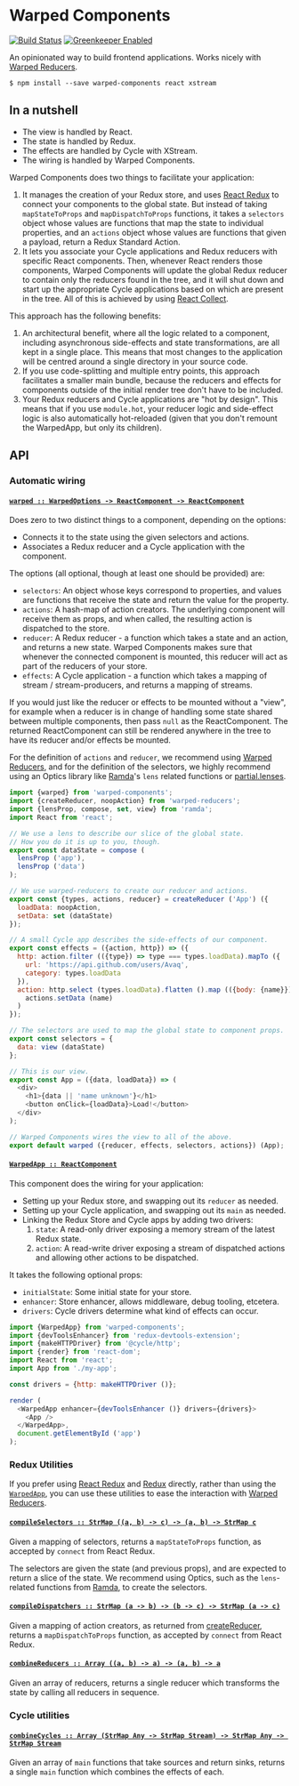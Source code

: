 # Warped Components

[![Build Status](https://travis-ci.com/wearereasonablepeople/warped-components.svg?branch=master)](https://travis-ci.com/wearereasonablepeople/warped-components)
[![Greenkeeper Enabled](https://badges.greenkeeper.io/wearereasonablepeople/warped-components.svg)](https://greenkeeper.io/)

An opinionated way to build frontend applications.
Works nicely with [Warped Reducers][1].

```console
$ npm install --save warped-components react xstream
```

## In a nutshell

- The view is handled by React.
- The state is handled by Redux.
- The effects are handled by Cycle with XStream.
- The wiring is handled by Warped Components.

Warped Components does two things to facilitate your application:

1. It manages the creation of your Redux store, and uses [React Redux][5]
   to connect your components to the global state. But instead of taking
   `mapStateToProps` and `mapDispatchToProps` functions, it takes
   a `selectors` object whose values are functions that map the state to
   individual properties, and an `actions` object whose values are
   functions that given a payload, return a Redux Standard Action.
1. It lets you associate your Cycle applications and Redux reducers with
   specific React components. Then, whenever React renders those
   components, Warped Components will update the global Redux reducer to
   contain only the reducers found in the tree, and it will shut down and
   start up the appropriate Cycle applications based on which are present
   in the tree. All of this is achieved by using [React Collect][2].

This approach has the following benefits:

1. An architectural benefit, where all the logic related to a component,
   including asynchronous side-effects and state transformations, are all
   kept in a single place. This means that most changes to the application
   will be centred around a single directory in your source code.
1. If you use code-splitting and multiple entry points, this approach
   facilitates a smaller main bundle, because the reducers and effects for
   components outside of the initial render tree don't have to be included.
1. Your Redux reducers and Cycle applications are "hot by design". This
   means that if you use `module.hot`, your reducer logic and side-effect
   logic is also automatically hot-reloaded (given that you don't remount
   the WarpedApp, but only its children).

## API

### Automatic wiring

#### <a name="warped" href="https://github.com/wearereasonablepeople/warped-components/blob/v0.2.6/index.mjs#L114">`warped :: WarpedOptions -⁠> ReactComponent -⁠> ReactComponent`</a>

Does zero to two distinct things to a component, depending on the options:

- Connects it to the state using the given selectors and actions.
- Associates a Redux reducer and a Cycle application with the component.

The options (all optional, though at least one should be provided) are:

* `selectors`: An object whose keys correspond to properties, and values
  are functions that receive the state and return the value for the
  property.
* `actions`: A hash-map of action creators. The underlying component will
  receive them as props, and when called, the resulting action is
  dispatched to the store.
* `reducer`: A Redux reducer - a function which takes a state and an
  action, and returns a new state. Warped Components makes sure that
  whenever the connected component is mounted, this reducer will act as
  part of the reducers of your store.
* `effects`: A Cycle application - a function which takes a mapping of
  stream / stream-producers, and returns a mapping of streams.

If you would just like the reducer or effects to be mounted without a
"view", for example when a reducer is in change of handling some state
shared between multiple components, then pass `null` as the ReactComponent.
The returned ReactComponent can still be rendered anywhere in the tree to
have its reducer and/or effects be mounted.

For the definition of `actions` and `reducer`, we recommend using
[Warped Reducers][1], and for the definition of the selectors, we highly
recommend using an Optics library like [Ramda][3]'s `lens` related
functions or [partial.lenses][4].

```js
import {warped} from 'warped-components';
import {createReducer, noopAction} from 'warped-reducers';
import {lensProp, compose, set, view} from 'ramda';
import React from 'react';

// We use a lens to describe our slice of the global state.
// How you do it is up to you, though.
export const dataState = compose (
  lensProp ('app'),
  lensProp ('data')
);

// We use warped-reducers to create our reducer and actions.
export const {types, actions, reducer} = createReducer ('App') ({
  loadData: noopAction,
  setData: set (dataState)
});

// A small Cycle app describes the side-effects of our component.
export const effects = ({action, http}) => ({
  http: action.filter (({type}) => type === types.loadData).mapTo ({
    url: 'https://api.github.com/users/Avaq',
    category: types.loadData
  }),
  action: http.select (types.loadData).flatten ().map (({body: {name}}) =>
    actions.setData (name)
  )
});

// The selectors are used to map the global state to component props.
export const selectors = {
  data: view (dataState)
};

// This is our view.
export const App = ({data, loadData}) => (
  <div>
    <h1>{data || 'name unknown'}</h1>
    <button onClick={loadData}>Load!</button>
  </div>
);

// Warped Components wires the view to all of the above.
export default warped ({reducer, effects, selectors, actions}) (App);
```

#### <a name="WarpedApp" href="https://github.com/wearereasonablepeople/warped-components/blob/v0.2.6/index.mjs#L206">`WarpedApp :: ReactComponent`</a>

This component does the wiring for your application:

* Setting up your Redux store, and swapping out its `reducer` as needed.
* Setting up your Cycle application, and swapping out its `main` as needed.
* Linking the Redux Store and Cycle apps by adding two drivers:
    1. `state`: A read-only driver exposing a memory stream of the latest
       Redux state.
    2. `action`: A read-write driver exposing a stream of dispatched
       actions and allowing other actions to be dispatched.

It takes the following optional props:

* `initialState`: Some initial state for your store.
* `enhancer`: Store enhancer, allows middleware, debug tooling, etcetera.
* `drivers`: Cycle drivers determine what kind of effects can occur.

```js
import {WarpedApp} from 'warped-components';
import {devToolsEnhancer} from 'redux-devtools-extension';
import {makeHTTPDriver} from '@cycle/http';
import {render} from 'react-dom';
import React from 'react';
import App from './my-app';

const drivers = {http: makeHTTPDriver ()};

render (
  <WarpedApp enhancer={devToolsEnhancer ()} drivers={drivers}>
    <App />
  </WarpedApp>,
  document.getElementById ('app')
);
```

### Redux Utilities

If you prefer using [React Redux][5] and [Redux][6] directly, rather than
using the [`WarpedApp`](#WarpedApp), you can use these utilities to ease
the interaction with [Warped Reducers][1].

#### <a name="compileSelectors" href="https://github.com/wearereasonablepeople/warped-components/blob/v0.2.6/index.mjs#L328">`compileSelectors :: StrMap ((a, b) -⁠> c) -⁠> (a, b) -⁠> StrMap c`</a>

Given a mapping of selectors, returns a `mapStateToProps` function, as
accepted by `connect` from React Redux.

The selectors are given the state (and previous props), and are expected
to return a slice of the state. We recommend using Optics, such as the
`lens`-related functions from [Ramda][2], to create the selectors.

#### <a name="compileDispatchers" href="https://github.com/wearereasonablepeople/warped-components/blob/v0.2.6/index.mjs#L346">`compileDispatchers :: StrMap (a -⁠> b) -⁠> (b -⁠> c) -⁠> StrMap (a -⁠> c)`</a>

Given a mapping of action creators, as returned from
[createReducer](#createReducer), returns a `mapDispatchToProps` function,
as accepted by `connect` from React Redux.

#### <a name="combineReducers" href="https://github.com/wearereasonablepeople/warped-components/blob/v0.2.6/index.mjs#L363">`combineReducers :: Array ((a, b) -⁠> a) -⁠> (a, b) -⁠> a`</a>

Given an array of reducers, returns a single reducer which transforms the
state by calling all reducers in sequence.

### Cycle utilities

#### <a name="combineCycles" href="https://github.com/wearereasonablepeople/warped-components/blob/v0.2.6/index.mjs#L377">`combineCycles :: Array (StrMap Any -⁠> StrMap Stream) -⁠> StrMap Any -⁠> StrMap Stream`</a>

Given an array of `main` functions that take sources and return sinks,
returns a single `main` function which combines the effects of each.

[1]: https://github.com/wearereasonablepeople/warped-reducers
[2]: https://github.com/wearereasonablepeople/react-collect
[3]: http://ramdajs.com/
[4]: https://github.com/calmm-js/partial.lenses
[5]: https://github.com/reactjs/react-redux
[6]: http://redux.js.org/
